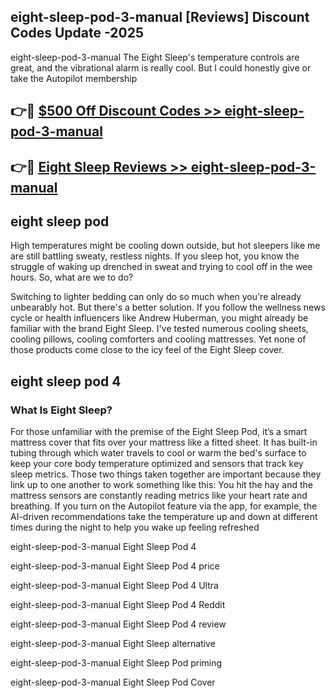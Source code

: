 ## eight-sleep-pod-3-manual [Reviews​] Discount Codes Update -2025

eight-sleep-pod-3-manual The Eight Sleep's temperature controls are great, and the vibrational alarm is really cool. But I could honestly give or take the Autopilot membership

## 👉🔴 [$500 Off Discount Codes >> eight-sleep-pod-3-manual](http://download.freeplayer.one?title=eight-sleep-pod-3-manual&ref=18-ES)

## 👉🔴 [Eight Sleep Reviews >> eight-sleep-pod-3-manual](http://download.freeplayer.one?title=eight-sleep-pod-3-manual&ref=18-ES)

## eight sleep pod

High temperatures might be cooling down outside, but hot sleepers like me are still battling sweaty, restless nights. If you sleep hot, you know the struggle of waking up drenched in sweat and trying to cool off in the wee hours. So, what are we to do?

Switching to lighter bedding can only do so much when you're already unbearably hot. But there's a better solution. If you follow the wellness news cycle or health influencers like Andrew Huberman, you might already be familiar with the brand Eight Sleep. I've tested numerous cooling sheets, cooling pillows, cooling comforters and cooling mattresses. Yet none of those products come close to the icy feel of the Eight Sleep cover.

## eight sleep pod 4

### What Is Eight Sleep?

For those unfamiliar with the premise of the Eight Sleep Pod, it’s a smart mattress cover that fits over your mattress like a fitted sheet. It has built-in tubing through which water travels to cool or warm the bed's surface to keep your core body temperature optimized and sensors that track key sleep metrics. Those two things taken together are important because they link up to one another to work something like this: You hit the hay and the mattress sensors are constantly reading metrics like your heart rate and breathing. If you turn on the Autopilot feature via the app, for example, the AI-driven recommendations take the temperature up and down at different times during the night to help you wake up feeling refreshed

eight-sleep-pod-3-manual Eight Sleep Pod 4

eight-sleep-pod-3-manual Eight Sleep Pod 4 price

eight-sleep-pod-3-manual Eight Sleep Pod 4 Ultra

eight-sleep-pod-3-manual Eight Sleep Pod 4 Reddit

eight-sleep-pod-3-manual Eight Sleep Pod 4 review

eight-sleep-pod-3-manual Eight Sleep alternative

eight-sleep-pod-3-manual Eight Sleep Pod priming

eight-sleep-pod-3-manual Eight Sleep Pod Cover